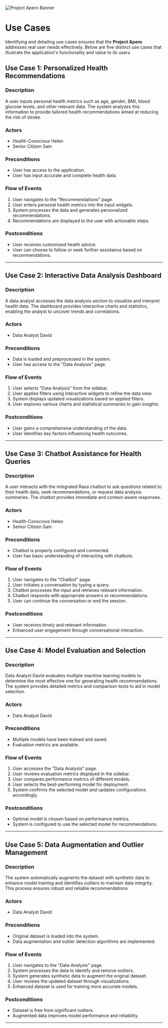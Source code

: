 ![Project Apero Banner](./.ASP_Banner.png)

# **Use Cases**

Identifying and detailing use cases ensures that the **Project Apero** addresses real user needs effectively. Below are five distinct use cases that illustrate the application's functionality and value to its users.

## **Use Case 1: Personalized Health Recommendations**

### **Description**
A user inputs personal health metrics such as age, gender, BMI, blood glucose levels, and other relevant data. The system analyzes this information to provide tailored health recommendations aimed at reducing the risk of stroke.

### **Actors**
- Health-Conscious Helen
- Senior Citizen Sam

### **Preconditions**
- User has access to the application.
- User has input accurate and complete health data.

### **Flow of Events**
1. User navigates to the "Recommendations" page.
2. User enters personal health metrics into the input widgets.
3. System processes the data and generates personalized recommendations.
4. Recommendations are displayed to the user with actionable steps.

### **Postconditions**
- User receives customized health advice.
- User can choose to follow or seek further assistance based on recommendations.

---

## **Use Case 2: Interactive Data Analysis Dashboard**

### **Description**
A data analyst accesses the data analysis section to visualize and interpret health data. The dashboard provides interactive charts and statistics, enabling the analyst to uncover trends and correlations.

### **Actors**
- Data Analyst David

### **Preconditions**
- Data is loaded and preprocessed in the system.
- User has access to the "Data Analysis" page.

### **Flow of Events**
1. User selects "Data Analysis" from the sidebar.
2. User applies filters using interactive widgets to refine the data view.
3. System displays updated visualizations based on applied filters.
4. User explores various charts and statistical summaries to gain insights.

### **Postconditions**
- User gains a comprehensive understanding of the data.
- User identifies key factors influencing health outcomes.

---

## **Use Case 3: Chatbot Assistance for Health Queries**

### **Description**
A user interacts with the integrated Rasa chatbot to ask questions related to their health data, seek recommendations, or request data analysis summaries. The chatbot provides immediate and context-aware responses.

### **Actors**
- Health-Conscious Helen
- Senior Citizen Sam

### **Preconditions**
- Chatbot is properly configured and connected.
- User has basic understanding of interacting with chatbots.

### **Flow of Events**
1. User navigates to the "Chatbot" page.
2. User initiates a conversation by typing a query.
3. Chatbot processes the input and retrieves relevant information.
4. Chatbot responds with appropriate answers or recommendations.
5. User can continue the conversation or end the session.

### **Postconditions**
- User receives timely and relevant information.
- Enhanced user engagement through conversational interaction.

---

## **Use Case 4: Model Evaluation and Selection**

### **Description**
Data Analyst David evaluates multiple machine learning models to determine the most effective one for generating health recommendations. The system provides detailed metrics and comparison tools to aid in model selection.

### **Actors**
- Data Analyst David

### **Preconditions**
- Multiple models have been trained and saved.
- Evaluation metrics are available.

### **Flow of Events**
1. User accesses the "Data Analysis" page.
2. User reviews evaluation metrics displayed in the sidebar.
3. User compares performance metrics of different models.
4. User selects the best-performing model for deployment.
5. System confirms the selected model and updates configurations accordingly.

### **Postconditions**
- Optimal model is chosen based on performance metrics.
- System is configured to use the selected model for recommendations.

---

## **Use Case 5: Data Augmentation and Outlier Management**

### **Description**
The system automatically augments the dataset with synthetic data to enhance model training and identifies outliers to maintain data integrity. This process ensures robust and reliable recommendations.

### **Actors**
- Data Analyst David

### **Preconditions**
- Original dataset is loaded into the system.
- Data augmentation and outlier detection algorithms are implemented.

### **Flow of Events**
1. User navigates to the "Data Analysis" page.
2. System processes the data to identify and remove outliers.
3. System generates synthetic data to augment the original dataset.
4. User reviews the updated dataset through visualizations.
5. Enhanced dataset is used for training more accurate models.

### **Postconditions**
- Dataset is free from significant outliers.
- Augmented data improves model performance and reliability.

---
